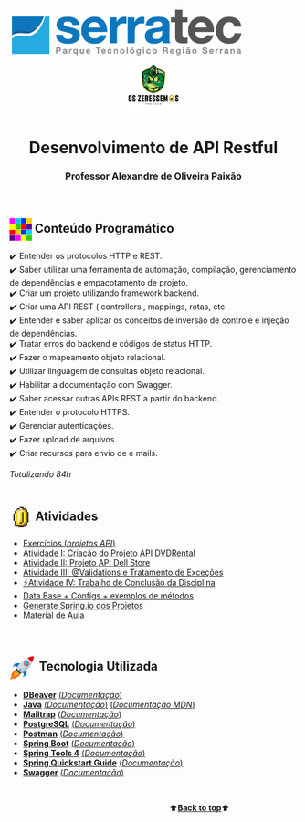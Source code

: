<p align="center"> <a name="back-to-top">
   &nbsp;&nbsp;&nbsp;&nbsp;&nbsp;&nbsp;&nbsp;&nbsp;&nbsp;&nbsp;&nbsp;&nbsp;&nbsp;&nbsp;&nbsp;&nbsp;&nbsp;&nbsp;&nbsp;&nbsp;&nbsp;&nbsp;&nbsp;&nbsp;&nbsp;&nbsp;&nbsp;&nbsp;&nbsp;&nbsp;&nbsp;&nbsp;&nbsp;&nbsp;&nbsp;&nbsp;&nbsp;&nbsp;&nbsp;&nbsp;&nbsp;&nbsp;&nbsp;&nbsp;&nbsp;&nbsp;&nbsp;<img height="80px" src="assets/logoSerratec.png" alt="logo serratec"/>&nbsp;&nbsp;&nbsp;&nbsp;&nbsp;&nbsp;&nbsp;&nbsp;&nbsp;&nbsp;&nbsp;&nbsp;&nbsp;&nbsp;&nbsp;&nbsp;&nbsp;&nbsp;&nbsp;&nbsp;&nbsp;&nbsp;&nbsp;&nbsp;<img height="100px" src="assets/osZeressemosProTeam.png" alt="logo serratec"/>
</p>
<h1 align="center">Desenvolvimento de API Restful</h1>
<h3 align="center">Professor Alexandre de Oliveira Paixão</h3>
</br>

## <img  height="40px" align="center" src="assets/colorBlock.gif"> Conteúdo Programático

✔️ Entender os protocolos HTTP e REST.</br>
✔️ Saber utilizar uma ferramenta de automação, compilação, gerenciamento de dependências e empacotamento de projeto.</br>
✔️ Criar um projeto utilizando framework backend.</br>
✔️ Criar uma API REST ( controllers , mappings, rotas, etc.</br>
✔️ Entender e saber aplicar os conceitos de inversão de controle e injeção de dependências.</br>
✔️ Tratar erros do backend e códigos de status HTTP.</br>
✔️ Fazer o mapeamento objeto relacional.</br>
✔️ Utilizar linguagem de consultas objeto relacional.</br>
✔️ Habilitar a documentação com Swagger.</br>
✔️ Saber acessar outras APIs REST a partir do backend.</br>
✔️ Entender o protocolo HTTPS.</br>
✔️ Gerenciar autenticações.</br>
✔️ Fazer upload de arquivos.</br>
✔️ Criar recursos para envio de e mails.</br>

*Totalizando 84h*
</br></br>

## <img  height="40px" align="center" src="assets/coin.gif"> Atividades
* [Exercícios (*projetos API*)](workspaceDesenvolvimentoApiRestful/)
* [Atividade I: Criação do Projeto API DVDRental](https://github.com/marcosbarker/dvdRental-API-Restful)
* [Atividade II: Projeto API Dell Store](workspaceDesenvolvimentoApiRestful/dellStore/)
* [Atividade III: @Validations e Tratamento de Exceções](workspaceDesenvolvimentoApiRestful/validationTratamentoExcecoes/)
* [⚡Atividade IV: Trabalho de Conclusão da Disciplina](https://github.com/marcosbarker/ecommerce-API-Restful)
* [Data Base + Configs + exemplos de métodos](dataBaseEconfigs/)
* [Generate Spring.io dos Projetos](generateSpringIo/)
* [Material de Aula](materialDeAula/)</br>
</br>

## <img  height="45px" align="center" src="assets/stockrocketgif.gif"> Tecnologia Utilizada
- [**DBeaver**](https://dbeaver.io/)    [(*Documentação*)](https://dbeaver.com/docs/wiki/)
- [**Java**](https://www.oracle.com/java/technologies/)    [(*Documentação*)](https://docs.oracle.com/en/java/)    [(*Documentação MDN*)](https://developer.mozilla.org/en-US/docs/Glossary/Java)
- [**Mailtrap**](https://mailtrap.io/)    [(*Documentação*)](https://mailtrap.docs.apiary.io/#)    
- [**PostgreSQL**](https://www.postgresql.org/)    [(*Documentação*)](http://pgdocptbr.sourceforge.net/pg80/index.html)
- [**Postman**](https://www.postman.com/downloads/)    [(*Documentação*)](https://learning.postman.com/docs/getting-started/introduction/)
- [**Spring Boot**](https://spring.io/)    [(*Documentação*)](https://spring.io/projects/spring-boot)
- [**Spring Tools 4**](https://spring.io/tools)    [(*Documentação*)](https://github.com/spring-projects/sts4/wiki)      
- [**Spring Quickstart Guide**](https://spring.io/quickstart)    [(*Documentação*)](https://spring.io/guides)
- [**Swagger**](https://swagger.io/)    [(*Documentação*)](https://swagger.io/solutions/api-documentation/)   

<br>

&emsp;&emsp;&emsp;&emsp;&emsp;&emsp;&emsp;&emsp;&emsp;&emsp;&emsp;&emsp;&emsp;&emsp;&emsp;&emsp;&emsp;&emsp;&emsp;&emsp;⬆️[**Back to top**](#back-to-top)⬆️